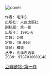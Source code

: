 ![cover](https://img3.doubanio.com/view/subject/s/public/s5804333.jpg)

    作者: 毛泽东
    出版社: 人民出版社
    副标题: 第一卷
    出版年: 1991-6
    页数: 340
    定价: 40.00元
    装帧: 精装
    丛书: 毛泽东选集
    ISBN: 9787010009148

[豆瓣链接-第一卷](https://book.douban.com/subject/1139360/)


























